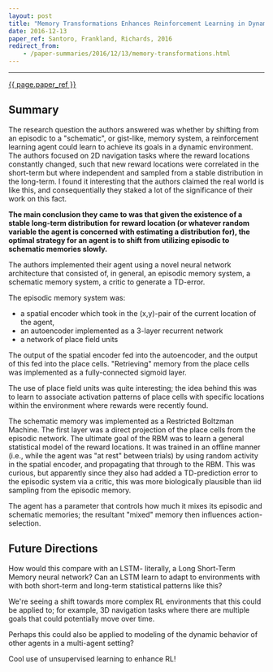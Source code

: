 ```yaml
---
layout: post
title: "Memory Transformations Enhances Reinforcement Learning in Dynamic Environments"
date: 2016-12-13
paper_ref: Santoro, Frankland, Richards, 2016
redirect_from:
    - /paper-summaries/2016/12/13/memory-transformations.html
---
```

---
[{{ page.paper_ref }}](http://www.jneurosci.org/content/36/48/12228.full)

## Summary

The research question the authors answered was whether by shifting from an episodic to a "schematic", or gist-like, memory system, a reinforcement learning agent could learn to achieve its goals in a dynamic environment. The authors focused on 2D navigation tasks where the reward locations constantly changed, such that new reward locations were correlated in the short-term but where independent and sampled from a stable distribution in the long-term. I found it interesting that the authors claimed the real world is like this, and consequentially they staked a lot of the significance of their work on this fact. 

**The main conclusion they came to was that given the existence of a stable long-term distribution for reward location (or whatever random variable the agent is concerned with estimating a distribution for), the optimal strategy for an agent is to shift from utilizing episodic to schematic memories slowly.** 

The authors implemented their agent using a novel neural network architecture that consisted of, in general, an episodic memory system, a schematic memory system, a critic to generate a TD-error. 

The episodic memory system was:

* a spatial encoder which took in the (x,y)-pair of the current location of the agent,
* an autoencoder implemented as a 3-layer recurrent network
* a network of place field units 

The output of the spatial encoder fed into the autoencoder, and the output of this fed into the place cells. "Retrieving" memory from the place cells was implemented as a fully-connected sigmoid layer.

The use of place field units was quite interesting; the idea behind this was to learn to associate activation patterns of place cells with specific locations within the environment where rewards were recently found. 

The schematic memory was implemented as a Restricted Boltzman Machine. The first layer was a direct projection of the place cells from the episodic network. The ultimate goal of the RBM was to learn a general statistical model of the reward locations. It was trained in an offline manner (i.e., while the agent was "at rest" between trials) by using random activity in the spatial encoder, and propagating that through to the RBM. This was curious, but apparently since they also had added a TD-prediction error to the episodic system via a critic, this was more biologically plausible than iid sampling from the episodic memory. 

The agent has a parameter that controls how much it mixes its episodic and schematic memories; the resultant "mixed" memory then influences action-selection.



## Future Directions

How would this compare with an LSTM- literally, a Long Short-Term Memory neural network? Can an LSTM learn to adapt to environments with with both short-term and long-term statistical patterns like this? 

We're seeing a shift towards more complex RL environments that this could be applied to; for example, 3D navigation tasks where there are multiple goals that could potentially move over time. 

Perhaps this could also be applied to modeling of the dynamic behavior of other agents in a multi-agent setting? 

Cool use of unsupervised learning to enhance RL! 
